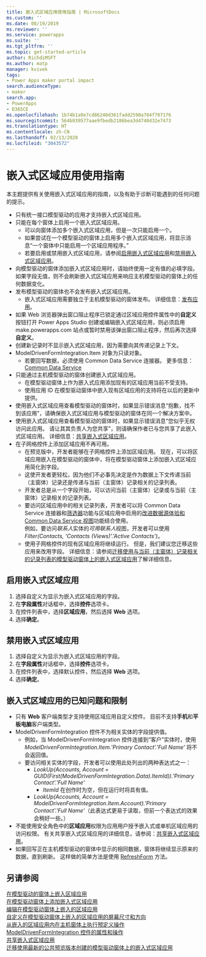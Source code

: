 ```yaml
---
title: 嵌入式区域应用使用指南 | MicrosoftDocs
ms.custom: ''
ms.date: 08/19/2019
ms.reviewer: ''
ms.service: powerapps
ms.suite: ''
ms.tgt_pltfrm: ''
ms.topic: get-started-article
author: RichdiMSFT
ms.author: matp
manager: kvivek
tags:
- Power Apps maker portal impact
search.audienceType:
- maker
search.app:
- PowerApps
- D365CE
ms.openlocfilehash: 1b74b1a9e7cd86240d361fadd2590a704f707176
ms.sourcegitcommit: 564b939577aae9fbedb2186bea3d4740d32e7473
ms.translationtype: HT
ms.contentlocale: zh-CN
ms.lasthandoff: 02/13/2020
ms.locfileid: "3043572"
---
```

# <a name="guidelines-on-working-with-embedded-canvas-apps"></a>嵌入式区域应用使用指南
本主题提供有关使用嵌入式区域应用的指南，以及有助于诊断可能遇到的任何问题的提示。

-   只有统一接口模型驱动的应用才支持嵌入式区域应用。
-   只能在每个窗体上启用一个嵌入式区域应用。 
     - 可以向窗体添加多个嵌入式区域应用，但是一次只能启用一个。
     - 如果尝试在一个模型驱动的窗体上启用多个嵌入式区域应用，将显示消息“一个窗体中只能启用一个区域应用程序。”
     - 若要启用或禁用嵌入式区域应用，请参阅[启用嵌入式区域应用](#enable-an-embedded-canvas-app)和[禁用嵌入式区域应用](#disable-an-embedded-canvas-app)。
-   向模型驱动的窗体添加嵌入式区域应用时，请始终使用一定有值的必填字段。 如果字段无值，则不会刷新嵌入式区域应用来响应主机模型驱动的窗体上的任何数据变化。
-   发布模型驱动的窗体也不会发布嵌入式区域应用。
     - 嵌入式区域应用需要独立于主机模型驱动的窗体发布。 详细信息：[发布应用](../canvas-apps/save-publish-app.md#publish-an-app)。
-   如果 Web 浏览器弹出窗口阻止程序已锁定通过区域应用控件属性中的**自定义**按钮打开 Power Apps Studio 创建或编辑嵌入式区域应用，则必须启用 make.powerapps.com 站点或暂时禁用该弹出窗口阻止程序，然后再次选择**自定义**。
-   创建新记录时不显示嵌入式区域应用，因为需要向其传递记录上下文。
-   ModelDrivenFormIntegration.Item 对象为只读对象。 
     - 若要回写数据，必须使用 Common Data Service 连接器。 更多信息：[Common Data Service](/connectors/commondataservice/)
-   只能通过主机模型驱动的窗体创建嵌入式区域应用。 
    - 在模型驱动窗体上作为嵌入式应用添加现有的区域应用当前不受支持。
    - 使用应用 ID 在模型驱动窗体中嵌入现有区域应用的支持将在以后的更新中提供。
- 使用嵌入式区域应用查看模型驱动的窗体时，如果显示错误消息“抱歉，找不到该应用”，请确保嵌入式区域应用与模型驱动的窗体在同一个解决方案中。
- 使用嵌入式区域应用查看模型驱动的窗体时，如果显示错误消息“您似乎无权访问此应用。 请让其其负责人为您共享”，则请确保作者已与您共享了此嵌入式区域应用。 详细信息：[共享嵌入式区域应用](share-embedded-canvas-app.md)。
- 在子网格控件上添加区域应用不再可用。
    - 在预览版中，开发者能够在子网格控件上添加区域应用。 现在，可以将区域应用嵌入在模型驱动的窗体中，将在模型驱动窗体上添加嵌入式区域应用简化到字段。 
    - 这使开发者更轻松，因为他们不必事先决定是作为数据上下文传递当前（主窗体）记录还是传递与当前（主窗体）记录相关的记录列表。 
    - 开发者总是从一个字段开始，可以访问当前（主窗体）记录或与当前（主窗体）记录相关的记录列表。
    - 要访问区域应用中的相关记录列表，开发者可以将 Common Data Service 连接器和[筛选器](../canvas-apps/functions/function-filter-lookup.md)功能与区域应用中启用的[改进数据源体验和 Common Data Service 视图](https://powerapps.microsoft.com/blog/improved-data-source-selection-and-common-data-service-views/)功能结合使用。  
    例如，要访问*联系人*实体的*可用联系人*视图，开发者可以使用 *Filter(Contacts, 'Contacts (Views)'.'Active Contacts')*。
    - 使用子网格控件的现有区域应用将继续运行。 但是，我们建议您迁移这些应用来改用字段。 详细信息：请参阅[迁移使用与当前（主窗体）记录相关的记录列表的模型驱动窗体上的嵌入式区域应用](embedded-canvas-app-migrate-from-preview.md#migrating-embedded-canvas-apps-on-model-driven-forms-that-use-a-list-of-records-related-to-the-current-main-form-record)了解详细信息。

## <a name="enable-an-embedded-canvas-app"></a>启用嵌入式区域应用
1. 选择自定义为显示为嵌入式区域应用的字段。
2. 在**字段属性**对话框中，选择**控件**选项卡。
3. 在控件列表中，选择**区域应用**，然后选择 **Web** 选项。
4. 选择**确定**。

## <a name="disable-an-embedded-canvas-app"></a>禁用嵌入式区域应用
1. 选择自定义为显示为嵌入式区域应用的字段。
2. 在**字段属性**对话框中，选择**控件**选项卡。
3. 在控件列表中，选择默认控件，然后选择 **Web** 选项。
4. 选择**确定**。

## <a name="known-issues-and-limitations-with-embedded-canvas-apps"></a>嵌入式区域应用的已知问题和限制
- 只有 **Web** 客户端类型才支持使用区域应用自定义控件。 目前不支持**手机**和**平板电脑**客户端类型。
- ModelDrivenFormIntegration 控件不为相关实体的字段提供值。 
  - 例如，当 ModelDrivenFormIntegration 控件连接到“客户”实体时，使用 *ModelDrivenFormIntegration.Item.’Primary Contact’.’Full Name’* 将不会返回值。 
  - 要访问相关实体的字段，开发者可以使用此处列出的两种表达式之一：
    - *LookUp(Accounts, Account = GUID(First(ModelDrivenFormIntegration.Data).ItemId)).'Primary Contact'.'Full Name'*  
      - *ItemId* 在创作时为空，但在运行时将具有值。
    - *LookUp(Accounts, Account = ModelDrivenFormIntegration.Item.Account).'Primary Contact'.'Full Name'*（此表达式更易于读取，但前一个表达式的效果会稍好一些。）
- 不能使用安全角色中的**区域应用**权限为应用用户授予嵌入式或单机区域应用的访问权限。 有关共享嵌入式区域应用的详细信息，请参阅：[共享嵌入式区域应用](share-embedded-canvas-app.md)。
- 如果回写正在主机模型驱动的窗体中显示的相同数据，窗体将继续显示原来的数据，直到刷新。 这样做的简单方法是使用 [RefreshForm](embedded-canvas-app-actions.md#refreshformshowprompt) 方法。

## <a name="see-also"></a>另请参阅
[在模型驱动的窗体上嵌入区域应用](embed-canvas-app-in-form.md) <br />
[在模型驱动窗体上添加嵌入式区域应用](embedded-canvas-app-add-classic-designer.md) <br />
[编辑在模型驱动窗体上嵌入的区域应用](embedded-canvas-app-edit-classic-designer.md) <br />
[自定义在模型驱动窗体上嵌入的区域应用的屏幕尺寸和方向](embedded-canvas-app-customize-screen.md) <br />
[从嵌入的区域应用内在主机窗体上执行预定义操作](embedded-canvas-app-actions.md) <br />
[ModelDrivenFormIntegration 控件的属性和操作](embedded-canvas-app-properties-actions.md) <br />
[共享嵌入式区域应用](share-embedded-canvas-app.md) <br />
[迁移使用最新的公共预览版本创建的模型驱动窗体上的嵌入式区域应用](embedded-canvas-app-migrate-from-preview.md) <br />

